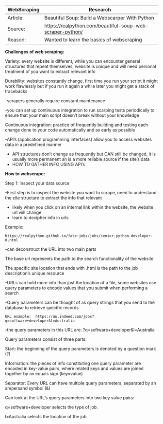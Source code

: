 
| WebScraping | Research |
| -------- | -------------- |
| Article:| Beautiful Soup: Build a Webscarper With Python |
| Source: | https://realpython.com/beautiful-soup-web-scraper-python/ |
| Reason: | Wanted to learn the basics of webscraping |


**Challenges of web scraping:**

Variety: every website is different, while you can encounter general structures that repeat themselves, website is unique and will need personal treatment of you want to extract relevant info

Durability: websites constantly change, first time you run your script it might work flawlessly but if you run it again a while later you might get a stack of tracebacks

-scrapers generally require constant maintenance

-you can set up continuous integration to run scarping tests periodically to ensure that your main script doesn’t break without your knowledge 

Continuous integration: practice of frequently building and testing each change done to your code automatically and as early as possible 

-API’s (application programming interfaces) allow you to access websites data in a predefined manner

* API structures don’t change as frequently but CAN still be changed, it is usually more permanent an is a more reliable source if the site’s data 
* HOW TO GATHER INFO USING API’s


**How to webscrape:**

Step 1: Inspect your data source

-First step is to inspect the website you want to scrape, need to understand the cite structure to extract the info that relevant 
* likely when you click on an internal link within the website, the website url will change
* learn to decipher info in urls 

Example:

	https://realpython.github.io/fake-jobs/jobs/senior-python-developer-0.html

-can deconstruct the URL into two main parts 

The base url represents the path to the search functionality of the website

The specific site location that ends with .html is the path to the job description’s unique resource

-URLs can hold more info than just the location of a file, some websites use query parameters to encode values that you submit when performing a search 

-Query parameters can be thought of as query strings that you send to the database to retrieve specific records 

	URL example:  https://au.indeed.com/jobs?q=software+developer&l=Australia

-the query parameters in this URL are: ?q=software+developer&l=Australia

Query parameters consist of three parts:

Start: the beginning of the query parameters is denoted by a question mark (?)

Information: the pieces of info constituting one query parameter are encoded in key-value pairs, where related keys and values are joined together by an equals sign (key=value)

Separator: Every URL can have multiple query parameters, separated by an ampersand symbol (&)

Can look at the URL’s query parameters into two key value pairs:

q=software+developer selects the type of job.

l=Australia selects the location of the job.

